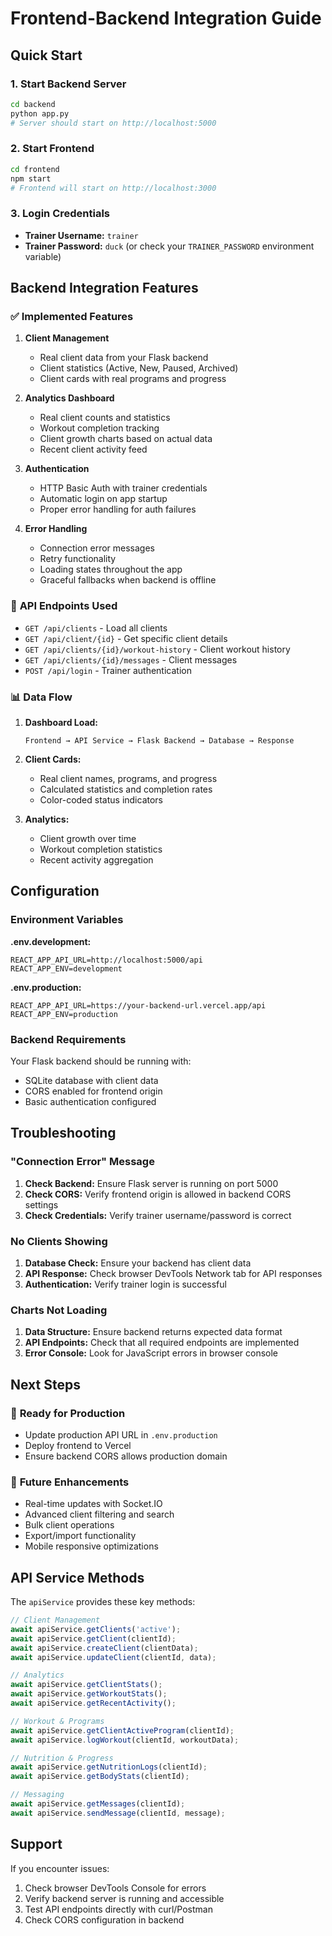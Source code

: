 # Frontend-Backend Integration Guide

## Quick Start

### 1. Start Backend Server
```bash
cd backend
python app.py
# Server should start on http://localhost:5000
```

### 2. Start Frontend
```bash
cd frontend
npm start
# Frontend will start on http://localhost:3000
```

### 3. Login Credentials
- **Trainer Username:** `trainer`  
- **Trainer Password:** `duck` (or check your `TRAINER_PASSWORD` environment variable)

## Backend Integration Features

### ✅ **Implemented Features**

1. **Client Management**
   - Real client data from your Flask backend
   - Client statistics (Active, New, Paused, Archived)
   - Client cards with real programs and progress

2. **Analytics Dashboard**
   - Real client counts and statistics
   - Workout completion tracking
   - Client growth charts based on actual data
   - Recent client activity feed

3. **Authentication**
   - HTTP Basic Auth with trainer credentials
   - Automatic login on app startup
   - Proper error handling for auth failures

4. **Error Handling**
   - Connection error messages
   - Retry functionality
   - Loading states throughout the app
   - Graceful fallbacks when backend is offline

### 🔄 **API Endpoints Used**

- `GET /api/clients` - Load all clients
- `GET /api/client/{id}` - Get specific client details
- `GET /api/clients/{id}/workout-history` - Client workout history
- `GET /api/clients/{id}/messages` - Client messages
- `POST /api/login` - Trainer authentication

### 📊 **Data Flow**

1. **Dashboard Load:**
   ```
   Frontend → API Service → Flask Backend → Database → Response
   ```

2. **Client Cards:**
   - Real client names, programs, and progress
   - Calculated statistics and completion rates
   - Color-coded status indicators

3. **Analytics:**
   - Client growth over time
   - Workout completion statistics
   - Recent activity aggregation

## Configuration

### Environment Variables

**.env.development:**
```
REACT_APP_API_URL=http://localhost:5000/api
REACT_APP_ENV=development
```

**.env.production:**
```
REACT_APP_API_URL=https://your-backend-url.vercel.app/api
REACT_APP_ENV=production
```

### Backend Requirements

Your Flask backend should be running with:
- SQLite database with client data
- CORS enabled for frontend origin
- Basic authentication configured

## Troubleshooting

### "Connection Error" Message
1. **Check Backend:** Ensure Flask server is running on port 5000
2. **Check CORS:** Verify frontend origin is allowed in backend CORS settings
3. **Check Credentials:** Verify trainer username/password is correct

### No Clients Showing
1. **Database Check:** Ensure your backend has client data
2. **API Response:** Check browser DevTools Network tab for API responses
3. **Authentication:** Verify trainer login is successful

### Charts Not Loading
1. **Data Structure:** Ensure backend returns expected data format
2. **API Endpoints:** Check that all required endpoints are implemented
3. **Error Console:** Look for JavaScript errors in browser console

## Next Steps

### 🚀 **Ready for Production**
- Update production API URL in `.env.production`
- Deploy frontend to Vercel
- Ensure backend CORS allows production domain

### 🔮 **Future Enhancements**
- Real-time updates with Socket.IO
- Advanced client filtering and search
- Bulk client operations
- Export/import functionality
- Mobile responsive optimizations

## API Service Methods

The `apiService` provides these key methods:

```javascript
// Client Management
await apiService.getClients('active');
await apiService.getClient(clientId);
await apiService.createClient(clientData);
await apiService.updateClient(clientId, data);

// Analytics
await apiService.getClientStats();
await apiService.getWorkoutStats();
await apiService.getRecentActivity();

// Workout & Programs
await apiService.getClientActiveProgram(clientId);
await apiService.logWorkout(clientId, workoutData);

// Nutrition & Progress
await apiService.getNutritionLogs(clientId);
await apiService.getBodyStats(clientId);

// Messaging
await apiService.getMessages(clientId);
await apiService.sendMessage(clientId, message);
```

## Support

If you encounter issues:
1. Check browser DevTools Console for errors
2. Verify backend server is running and accessible
3. Test API endpoints directly with curl/Postman
4. Check CORS configuration in backend
